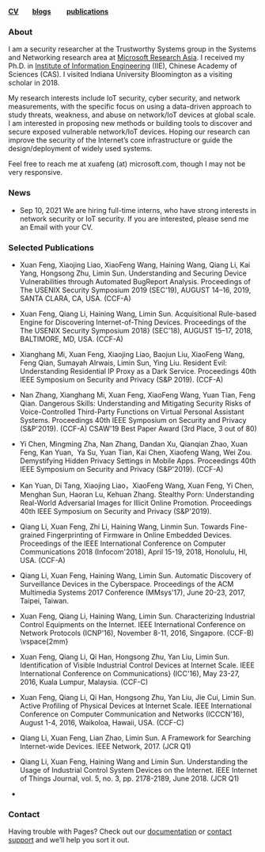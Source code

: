 
[**CV**](https://xuafeng.github.io/CV-EN-2021.pdf) &nbsp; &nbsp; &nbsp;&nbsp;[**blogs**](https://xuafeng.github.io/blogs/)  &nbsp; &nbsp; &nbsp;&nbsp; [**publications**](https://xuafeng.github.io/cv/#:~:text=Selected%20Publications)

### About

I am a security researcher at the Trustworthy Systems group in the Systems and Networking research area at [Microsoft Research Asia](https://www.microsoft.com/en-us/research/lab/microsoft-research-asia/). I received my Ph.D. in [Institute of Information Engineering](http://www.iie.ac.cn/) (IIE), Chinese Academy of Sciences (CAS). 
I visited Indiana University Bloomington as a visiting scholar in 2018.

My research interests include IoT security, cyber security, and network measurements, with the specific focus on using a data-driven approach to study threats, weakness, and abuse on network/IoT devices at global scale. 
I am interested in proposing new methods or building tools to discover and secure exposed vulnerable network/IoT devices. Hoping our research can improve the security of the Internet’s core infrastructure or guide the design/deployment of widely used systems.

Feel free to reach me at xuafeng (at) microsoft.com, though I may not be very responsive. 

### News
+ Sep 10, 2021 We are hiring full-time interns, who have strong interests in network security or IoT security. If you are interested, please send me an Email with your CV.

### Selected Publications

- Xuan Feng, Xiaojing Liao, XiaoFeng Wang, Haining Wang, Qiang Li, Kai Yang, Hongsong Zhu, Limin Sun. Understanding and Securing Device Vulnerabilities through Automated BugReport Analysis. Proceedings of The USENIX Security Symposium 2019 (SEC'19), AUGUST 14–16, 2019, SANTA CLARA, CA, USA. (CCF-A)

- Xuan Feng, Qiang Li, Haining Wang, Limin Sun. Acquisitional Rule-based Engine for Discovering Internet-of-Thing Devices. Proceedings of the The USENIX Security Symposium 2018} (SEC'18), AUGUST 15–17, 2018, BALTIMORE, MD, USA. (CCF-A)


- Xianghang Mi, Xuan Feng, Xiaojing Liao, Baojun Liu, XiaoFeng Wang, Feng Qian, Sumayah Alrwais, Limin Sun, Ying Liu. Resident Evil: Understanding Residential IP Proxy as a Dark Service. Proceedings 40th IEEE Symposium on Security and Privacy (S&P 2019). (CCF-A)


- Nan Zhang, Xianghang Mi, Xuan Feng, XiaoFeng Wang, Yuan Tian, Feng Qian. Dangerous Skills: Understanding and Mitigating Security Risks of Voice-Controlled Third-Party Functions on Virtual Personal Assistant Systems. Proceedings 40th IEEE Symposium on Security and Privacy (S\&P'2019). (CCF-A) CSAW'19 Best Paper Award (3rd Place, 3 out of 80)

- Yi Chen, Mingming Zha, Nan Zhang, Dandan Xu, Qianqian Zhao, Xuan Feng, Kan Yuan,  Ya Su, Yuan Tian, Kai Chen, Xiaofeng Wang, Wei Zou. Demystifying Hidden Privacy Settings in Mobile Apps. Proceedings 40th IEEE Symposium on Security and Privacy (S&P'2019). (CCF-A)


- Kan Yuan, Di Tang, Xiaojing Liao，XiaoFeng Wang, Xuan Feng, Yi Chen, Menghan Sun, Haoran Lu, Kehuan Zhang. Stealthy Porn: Understanding Real-World Adversarial Images for Illicit Online Promotion. Proceedings 40th IEEE Symposium on Security and Privacy (S\&P'2019). 

- Qiang Li, Xuan Feng, Zhi Li, Haining Wang, Linmin Sun. Towards Fine-grained Fingerprinting of Firmware in Online Embedded Devices. Proceedings of the IEEE International Conference on Computer Communications 2018 (Infocom'2018), April 15-19, 2018, Honolulu, HI, USA. (CCF-A)

- Qiang Li, Xuan Feng, Haining Wang, Limin Sun. Automatic Discovery of Surveillance Devices in the Cyberspace. Proceedings of the ACM Multimedia Systems 2017 Conference (MMsys'17), June 20-23, 2017, Taipei, Taiwan.


- Xuan Feng, Qiang Li, Haining Wang, Limin Sun. Characterizing Industrial Control Equipments on the Internet. IEEE International Conference on Network Protocols (ICNP'16), November 8-11, 2016, Singapore. (CCF-B)
\vspace{2mm}


- Xuan Feng, Qiang Li, Qi Han, Hongsong Zhu, Yan Liu, Limin Sun. Identification of Visible Industrial Control Devices at Internet Scale. IEEE International Conference on Communications} (ICC'16), May 23-27, 2016, Kuala Lumpur, Malaysia. (CCF-C)

- Xuan Feng, Qiang Li, Qi Han, Hongsong Zhu, Yan Liu, Jie Cui, Limin Sun. Active Profiling of Physical Devices at Internet Scale. IEEE International Conference on Computer Communication and Networks (ICCCN'16), August 1-4, 2016, Waikoloa, Hawaii, USA. (CCF-C)


- Qiang Li, Xuan Feng, Lian Zhao, Limin Sun. A Framework for Searching Internet-wide Devices. IEEE Network, 2017. (JCR Q1)

- Qiang Li, Xuan Feng, Haining Wang and Limin Sun. Understanding the Usage of Industrial Control System Devices on the Internet. IEEE Internet of Things Journal, vol. 5, no. 3, pp. 2178-2189, June 2018. (JCR Q1)
- 

### Contact

Having trouble with Pages? Check out our [documentation](https://docs.github.com/categories/github-pages-basics/) or [contact support](https://support.github.com/contact) and we’ll help you sort it out.
